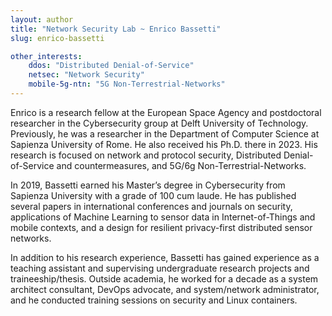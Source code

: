 ```yaml
---
layout: author
title: "Network Security Lab ~ Enrico Bassetti"
slug: enrico-bassetti

other_interests:
    ddos: "Distributed Denial-of-Service"
    netsec: "Network Security"
    mobile-5g-ntn: "5G Non-Terrestrial-Networks"
---
```


Enrico is a research fellow at the European Space Agency and postdoctoral researcher in the Cybersecurity group at Delft University of Technology. Previously, he was a researcher in the Department of Computer Science at Sapienza University of Rome. He also received his Ph.D. there in 2023. His research is focused on network and protocol security, Distributed Denial-of-Service and countermeasures, and 5G/6g Non-Terrestrial-Networks.

In 2019, Bassetti earned his Master’s degree in Cybersecurity from Sapienza University with a grade of 100 cum laude. He has published several papers in international conferences and journals on security, applications of Machine Learning to sensor data in Internet-of-Things and mobile contexts, and a design for resilient privacy-first distributed sensor networks.

In addition to his research experience, Bassetti has gained experience as a teaching assistant and supervising undergraduate research projects and traineeship/thesis. Outside academia, he worked for a decade as a system architect consultant, DevOps advocate, and system/network administrator, and he conducted training sessions on security and Linux containers.

